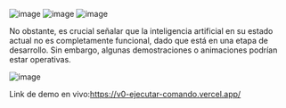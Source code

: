 ![image](https://github.com/user-attachments/assets/bf5eb664-142d-45d7-807a-e23f3053c7c1)
![image](https://github.com/user-attachments/assets/17f0d854-f260-4565-b5cf-b48fcd8a1149)
![image](https://github.com/user-attachments/assets/45fb5363-c00a-4688-a4fd-c13b6677bd6e)


No obstante, es crucial señalar que la inteligencia artificial en su estado actual no es completamente funcional, dado que está en una etapa de desarrollo. Sin embargo, algunas demostraciones o animaciones podrían estar operativas.

![image](https://github.com/user-attachments/assets/9a543513-b711-46c3-bbe8-f447394c096d)

Link de demo en vivo:https://v0-ejecutar-comando.vercel.app/ 
